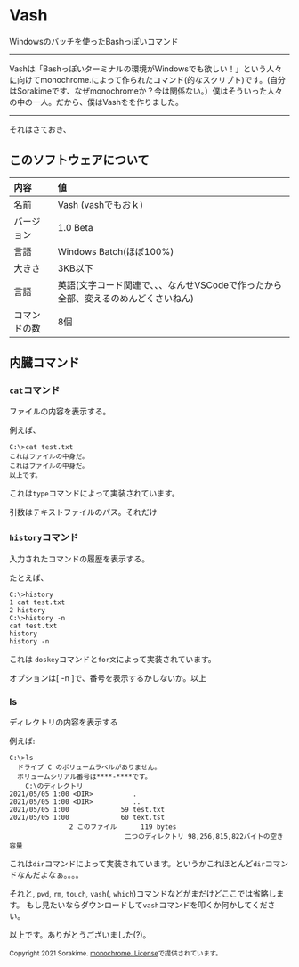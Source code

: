 # Vash
Windowsのバッチを使ったBashっぽいコマンド

---
Vashは「Bashっぽいターミナルの環境がWindowsでも欲しい！」という人々に向けてmonochrome.によって作られたコマンド(的なスクリプト)です。(自分はSorakimeです、なぜmonochromeか？今は関係ない。）僕はそういった人々の中の一人。だから、僕はVashをを作りました。

---

それはさておき、

## このソフトウェアについて
|内容|値|
|:--|:--|
|名前|Vash (vashでもおｋ)|
|バージョン|1.0 Beta|
|言語|Windows Batch(ほぼ100%)|
|大きさ|3KB以下|
|言語|英語(文字コード関連で、、、なんせVSCodeで作ったから全部、変えるのめんどくさいねん)|
|コマンドの数|8個|

## 内臓コマンド
### `cat`コマンド
ファイルの内容を表示する。

例えば、
```shell
C:\>cat test.txt
これはファイルの中身だ。
これはファイルの中身だ。
以上です。
```

これは`type`コマンドによって実装されています。

引数はテキストファイルのパス。それだけ

### `history`コマンド
入力されたコマンドの履歴を表示する。

たとえば、
```shell
C:\>history
1 cat test.txt
2 history
C:\>history -n
cat test.txt
history
history -n
```

これは `doskey`コマンドと`for文`によって実装されています。

オプションは[ -n ]で、番号を表示するかしないか。以上

### ls
ディレクトリの内容を表示する

例えば:
```shell
C:\>ls
  ドライブ C のボリュームラベルがありません。
  ボリュームシリアル番号は****-****です。
	C:\のディレクトリ
2021/05/05 1:00 <DIR>          .
2021/05/05 1:00 <DIR>          ..
2021/05/05 1:00             59 test.txt
2021/05/05 1:00             60 text.tst
               2 このファイル      119 bytes
							 二つのディレクトリ 98,256,815,822バイトの空き容量
```
これは`dir`コマンドによって実装されています。というかこれほとんど`dir`コマンドなんだよなぁ。。。。

それと, `pwd`, `rm`, `touch`, `vash`(, `which`)コマンドなどがまだけどここでは省略します。
もし見たいならダウンロードして`vash`コマンドを叩くか何かしてください。

以上です。ありがとうございました(?)。

<small>Copyright 2021 Sorakime. [monochrome. License](https://sorakime.github.io/source/license.txt)で提供されています。</small>
